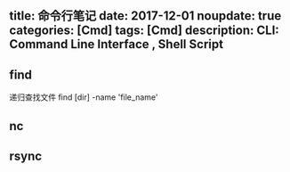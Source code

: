 title: 命令行笔记
date: 2017-12-01
noupdate: true
categories: [Cmd]
tags: [Cmd]
description: CLI&#58; Command Line Interface , Shell Script
-----------------

## find

递归查找文件
find [dir] -name 'file_name'

## nc

## rsync
